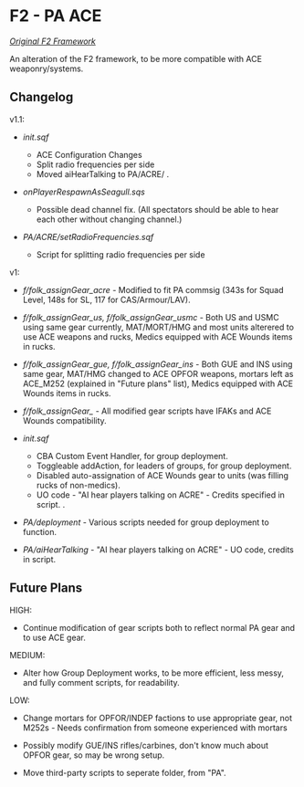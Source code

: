 F2 - PA ACE
================================

*[Original F2 Framework](http://github.github.com/github-flavored-markdown/sample_content.html)*

An alteration of the F2 framework, to be more compatible with ACE weaponry/systems. 

Changelog
-------------------------

v1.1:

* *init.sqf*
  * ACE Configuration Changes
  * Split radio frequencies per side
  * Moved aiHearTalking to PA/ACRE/
  .


* *onPlayerRespawnAsSeagull.sqs*  
  * Possible dead channel fix. (All spectators should be able to hear each other without changing channel.)


* *PA/ACRE/setRadioFrequencies.sqf*
  * Script for splitting radio frequencies per side
  

v1:
* *f/folk_assignGear_acre* - Modified to fit PA commsig (343s for Squad Level, 148s for SL, 117 for CAS/Armour/LAV).

* *f/folk_assignGear_us, 
f/folk_assignGear_usmc* - Both US and USMC using same gear currently, MAT/MORT/HMG and most units alterered to use ACE weapons and rucks, Medics equipped with ACE Wounds items in rucks.

* *f/folk_assignGear_gue, 
f/folk_assignGear_ins* - Both GUE and INS using same gear, MAT/HMG changed to ACE OPFOR weapons, mortars left as ACE_M252 (explained in "Future plans" list), Medics equipped with ACE Wounds items in rucks.

* *f/folk_assignGear_* - All modified gear scripts have IFAKs and ACE Wounds compatibility. 

* *init.sqf*
  * CBA Custom Event Handler, for group deployment.
  * Toggleable addAction, for leaders of groups, for group deployment. 
  * Disabled auto-assignation of ACE Wounds gear to units (was filling rucks of non-medics).
  * UO code - "AI hear players talking on ACRE" - Credits specified in script.
  .


* *PA/deployment*           - Various scripts needed for group deployment to function.

* *PA/aiHearTalking*        - "AI hear players talking on ACRE" - UO code, credits in script.

Future Plans
-------------------------

HIGH:

* Continue modification of gear scripts both to reflect normal PA gear and to use ACE gear.

MEDIUM:

* Alter how Group Deployment works, to be more efficient, less messy, and fully comment scripts, for readability.

LOW:

* Change mortars for OPFOR/INDEP factions to use appropriate gear, not M252s - Needs confirmation from someone experienced with mortars

* Possibly modify GUE/INS rifles/carbines, don't know much about OPFOR gear, so may be wrong setup.

* Move third-party scripts to seperate folder, from "PA".
